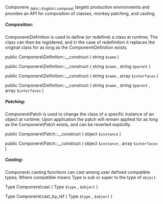 Componere <sub>(latin,\ English:\ compose)</sub> targets production
environments and provides an API for composition of classes, monkey
patching, and casting.

##### Composition:

<span class="classname">Componere\\Definition</span> is used to define
(or redefine) a class at runtime; The class can then be registered, and
in the case of redefinition it replaces the original class for as long
as the <span class="classname">Componere\\Definition</span> exists.

<span class="modifier">public</span> <span
class="methodname">Componere\\Definition::\_\_construct</span> ( <span
class="methodparam"><span class="type">string</span> `$name`</span> )

<span class="modifier">public</span> <span
class="methodname">Componere\\Definition::\_\_construct</span> ( <span
class="methodparam"><span class="type">string</span> `$name`</span> ,
<span class="methodparam"><span class="type">string</span>
`$parent`</span> )

<span class="modifier">public</span> <span
class="methodname">Componere\\Definition::\_\_construct</span> ( <span
class="methodparam"><span class="type">string</span> `$name`</span> ,
<span class="methodparam"><span class="type">array</span>
`$interfaces`</span> )

<span class="modifier">public</span> <span
class="methodname">Componere\\Definition::\_\_construct</span> ( <span
class="methodparam"><span class="type">string</span> `$name`</span> ,
<span class="methodparam"><span class="type">string</span>
`$parent`</span> , <span class="methodparam"><span
class="type">array</span> `$interfaces`</span> )

##### Patching:

<span class="classname">Componere\\Patch</span> is used to change the
class of a specific instance of an object at runtime; Upon application
the patch will remain applied for as long as the <span
class="classname">Componere\\Patch</span> exists, and can be reverted
explicitly.

<span class="modifier">public</span> <span
class="methodname">Componere\\Patch::\_\_construct</span> ( <span
class="methodparam"><span class="type">object</span> `$instance`</span>
)

<span class="modifier">public</span> <span
class="methodname">Componere\\Patch::\_\_construct</span> ( <span
class="methodparam"><span class="type">object</span> `$instance`</span>
, <span class="methodparam"><span class="type">array</span>
`$interfaces`</span> )

##### Casting:

<span class="classname">Componere\\</span> casting functions can cast
among user defined compatible types; Where compatible means <span
class="classname">Type</span> is sub or super to the type of `object`.

<span class="type">Type</span> <span
class="methodname">Componere\\cast</span> ( <span
class="methodparam"><span class="type">Type</span> `$type`</span> ,
<span class="methodparam"> `$object`</span> )

<span class="type">Type</span> <span
class="methodname">Componere\\cast\_by\_ref</span> ( <span
class="methodparam"><span class="type">Type</span> `$type`</span> ,
<span class="methodparam"> `$object`</span> )
